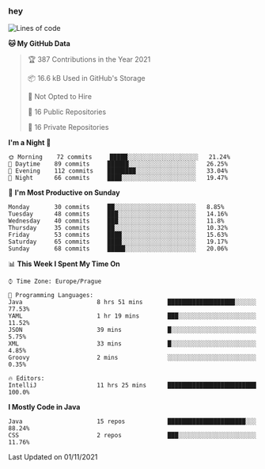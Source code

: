 ### hey

<!--START_SECTION:waka-->
![Lines of code](https://img.shields.io/badge/From%20Hello%20World%20I%27ve%20Written-110073%20lines%20of%20code-blue)

**🐱 My GitHub Data** 

> 🏆 387 Contributions in the Year 2021
 > 
> 📦 16.6 kB Used in GitHub's Storage 
 > 
> 🚫 Not Opted to Hire
 > 
> 📜 16 Public Repositories 
 > 
> 🔑 16 Private Repositories  
 > 
**I'm a Night 🦉** 

```text
🌞 Morning    72 commits     █████░░░░░░░░░░░░░░░░░░░░   21.24% 
🌆 Daytime    89 commits     ██████░░░░░░░░░░░░░░░░░░░   26.25% 
🌃 Evening    112 commits    ████████░░░░░░░░░░░░░░░░░   33.04% 
🌙 Night      66 commits     ████░░░░░░░░░░░░░░░░░░░░░   19.47%

```
📅 **I'm Most Productive on Sunday** 

```text
Monday       30 commits     ██░░░░░░░░░░░░░░░░░░░░░░░   8.85% 
Tuesday      48 commits     ███░░░░░░░░░░░░░░░░░░░░░░   14.16% 
Wednesday    40 commits     ███░░░░░░░░░░░░░░░░░░░░░░   11.8% 
Thursday     35 commits     ██░░░░░░░░░░░░░░░░░░░░░░░   10.32% 
Friday       53 commits     ████░░░░░░░░░░░░░░░░░░░░░   15.63% 
Saturday     65 commits     ████░░░░░░░░░░░░░░░░░░░░░   19.17% 
Sunday       68 commits     █████░░░░░░░░░░░░░░░░░░░░   20.06%

```


📊 **This Week I Spent My Time On** 

```text
⌚︎ Time Zone: Europe/Prague

💬 Programming Languages: 
Java                     8 hrs 51 mins       ███████████████████░░░░░░   77.53% 
YAML                     1 hr 19 mins        ███░░░░░░░░░░░░░░░░░░░░░░   11.52% 
JSON                     39 mins             █░░░░░░░░░░░░░░░░░░░░░░░░   5.75% 
XML                      33 mins             █░░░░░░░░░░░░░░░░░░░░░░░░   4.85% 
Groovy                   2 mins              ░░░░░░░░░░░░░░░░░░░░░░░░░   0.35%

🔥 Editors: 
IntelliJ                 11 hrs 25 mins      █████████████████████████   100.0%

```

**I Mostly Code in Java** 

```text
Java                     15 repos            ██████████████████████░░░   88.24% 
CSS                      2 repos             ███░░░░░░░░░░░░░░░░░░░░░░   11.76%

```



 Last Updated on 01/11/2021
<!--END_SECTION:waka-->
